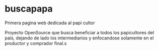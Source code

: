 # buscapapa
Primera pagina web dedicada al papi cultor

Proyecto OpenSource que busca beneficiar a todos los papicultores del país, 
dejando de lado los intermediarios y enfocandose solamente en el productor
y comprador final.s

